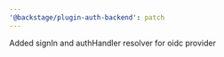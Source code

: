 ```yaml
---
'@backstage/plugin-auth-backend': patch
---
```


Added signIn and authHandler resolver for oidc provider
